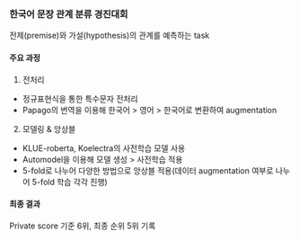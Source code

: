 ### 한국어 문장 관계 분류 경진대회

전제(premise)와 가설(hypothesis)의 관계를 예측하는 task

#### 주요 과정

1. 전처리
* 정규표현식을 통한 특수문자 전처리
* Papago의 번역을 이용해 한국어 > 영어 > 한국어로 변환하여 augmentation
2. 모델링 & 앙상블
* KLUE-roberta, Koelectra의 사전학습 모델 사용
* Automodel을 이용해 모델 생성 > 사전학습 적용
* 5-fold로 나누어 다양한 방법으로 앙상블 적용(데이터 augmentation 여부로 나누어 5-fold 학습 각각 진행)

 #### 최종 결과
 Private score 기준 6위, 최종 순위 5위 기록
